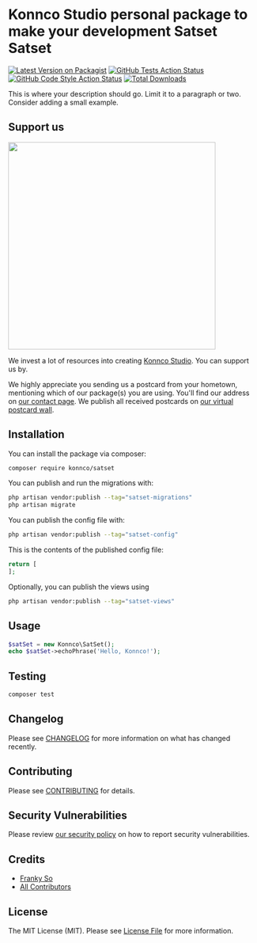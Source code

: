 # Konnco Studio personal package to make your development Satset Satset

[![Latest Version on Packagist](https://img.shields.io/packagist/v/konnco/satset.svg?style=flat-square)](https://packagist.org/packages/konnco/satset)
[![GitHub Tests Action Status](https://img.shields.io/github/workflow/status/konnco/satset/run-tests?label=tests)](https://github.com/konnco/satset/actions?query=workflow%3Arun-tests+branch%3Amain)
[![GitHub Code Style Action Status](https://img.shields.io/github/workflow/status/konnco/satset/Fix%20PHP%20code%20style%20issues?label=code%20style)](https://github.com/konnco/satset/actions?query=workflow%3A"Fix+PHP+code+style+issues"+branch%3Amain)
[![Total Downloads](https://img.shields.io/packagist/dt/konnco/satset.svg?style=flat-square)](https://packagist.org/packages/konnco/satset)

This is where your description should go. Limit it to a paragraph or two. Consider adding a small example.

## Support us

[<img src="https://github-ads.s3.eu-central-1.amazonaws.com/SatSet.jpg?t=1" width="419px" />](https://spatie.be/github-ad-click/SatSet)

We invest a lot of resources into creating [Konnco Studio](https://konnco.com). You can support us by.

We highly appreciate you sending us a postcard from your hometown, mentioning which of our package(s) you are using. You'll find our address on [our contact page](https://spatie.be/about-us). We publish all received postcards on [our virtual postcard wall](https://spatie.be/open-source/postcards).

## Installation

You can install the package via composer:

```bash
composer require konnco/satset
```

You can publish and run the migrations with:

```bash
php artisan vendor:publish --tag="satset-migrations"
php artisan migrate
```

You can publish the config file with:

```bash
php artisan vendor:publish --tag="satset-config"
```

This is the contents of the published config file:

```php
return [
];
```

Optionally, you can publish the views using

```bash
php artisan vendor:publish --tag="satset-views"
```

## Usage

```php
$satSet = new Konnco\SatSet();
echo $satSet->echoPhrase('Hello, Konnco!');
```

## Testing

```bash
composer test
```

## Changelog

Please see [CHANGELOG](CHANGELOG.md) for more information on what has changed recently.

## Contributing

Please see [CONTRIBUTING](CONTRIBUTING.md) for details.

## Security Vulnerabilities

Please review [our security policy](../../security/policy) on how to report security vulnerabilities.

## Credits

- [Franky So](https://github.com/Konnco)
- [All Contributors](../../contributors)

## License

The MIT License (MIT). Please see [License File](LICENSE.md) for more information.
